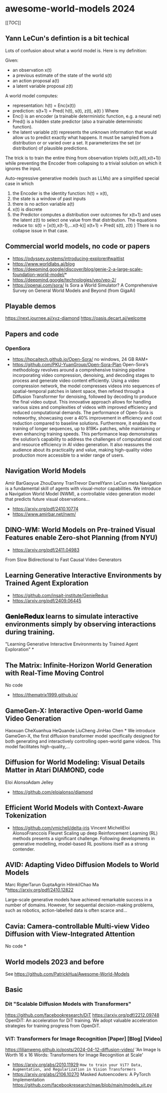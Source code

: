 # awesome-world-models 2024
[[_TOC_]]

## Yann LeCun's defintion is a bit techical
Lots of confusion about what a world model is. Here is my definition: 

Given:
- an observation x(t)
- a previous estimate of the state of the world s(t)
- an action proposal a(t)
- a latent variable proposal z(t)

A world model computes:
- representation: h(t) = Enc(x(t))
- prediction: s(t+1) = Pred( h(t), s(t), z(t), a(t) )
Where
- Enc() is an encoder (a trainable deterministic function, e.g. a neural net)
- Pred() is a hidden state predictor (also a trainable deterministic function).
- the latent variable z(t) represents the unknown information that would allow us to predict exactly what happens. It must be sampled from a distribution or or varied over a set. It parameterizes the set (or distribution) of plausible predictions.

The trick is to train the entire thing from observation triplets (x(t),a(t),x(t+1)) while preventing the Encoder from collapsing to a trivial solution on which it ignores the input.

Auto-regressive generative models (such as LLMs) are a simplified special case in which
1. the Encoder is the identity function: h(t) = x(t),
2. the state is a window of past inputs 
3. there is no action variable a(t)
4. x(t) is discrete
5. the Predictor computes a distribution over outcomes for x(t+1) and uses the latent z(t) to select one value from that distribution.
The equations reduce to:
s(t) = [x(t),x(t-1),...x(t-k)]
x(t+1) = Pred( s(t), z(t) )
There is no collapse issue in that case.

## Commercial world models, no code or papers
* https://odyssey.systems/introducing-explorer#waitlist
* https://www.worldlabs.ai/blog
* https://deepmind.google/discover/blog/genie-2-a-large-scale-foundation-world-model/* 
* https://deepmind.google/technologies/veo/veo-2/
* https://openai.com/sora/ Is Sora a World Simulator? A Comprehensive Survey on General World Models and Beyond (from GigaAI)

## Playable demos 
https://next.journee.ai/xyz-diamond
https://oasis.decart.ai/welcome

## Papers and code
### OpenSora
* https://hpcaitech.github.io/Open-Sora/ no windows, 24 GB RAM+
* https://github.com/PKU-YuanGroup/Open-Sora-Plan
Open-Sora’s methodology revolves around a comprehensive training pipeline incorporating video compression, denoising, and decoding stages to process and generate video content efficiently. Using a video compression network, the model compresses videos into sequences of spatial-temporal patches in latent space, then refined through a Diffusion Transformer for denoising, followed by decoding to produce the final video output. This innovative approach allows for handling various sizes and complexities of videos with improved efficiency and reduced computational demands.
The performance of Open-Sora is noteworthy, showcasing over a 40% improvement in efficiency and cost reduction compared to baseline solutions. Furthermore, it enables the training of longer sequences, up to 819K+ patches, while maintaining or even enhancing training speeds. This performance leap demonstrates the solution’s capability to address the challenges of computational cost and resource efficiency in AI video generation. It also reassures the audience about its practicality and value, making high-quality video production more accessible to a wider range of users.


## Navigation World Models
Amir BarGaoyue ZhouDanny TranTrevor DarrellYann LeCun meta
Navigation is a fundamental skill of agents with visual-motor capabilities. We introduce a Navigation World Model (NWM), a controllable video generation model that predicts future visual observations…
* https://arxiv.org/pdf/2410.10774
* https://www.amirbar.net/nwm/

## DINO-WM: World Models on Pre-trained Visual Features enable Zero-shot Planning (from NYU)
* https://arxiv.org/pdf/2411.04983








From Slow Bidirectional to Fast Causal Video Generators





## Learning Generative Interactive Environments by Trained Agent Exploration
* https://github.com/insait-institute/GenieRedux
* https://arxiv.org/pdf/2409.06445

## 𝐆𝐞𝐧𝐢𝐞𝐑𝐞𝐝𝐮𝐱 learns to simulate interactive environments simply by observing interactions during training.
"Learning Generative Interactive Environments by Trained Agent Exploration"
*
## The Matrix: Infinite-Horizon World Generation with Real-Time Moving Control
No code
* https://thematrix1999.github.io/

## GameGen-X: Interactive Open-world Game Video Generation
Haoxuan CheXuanhua HeQuande LiuCheng JinHao Chen
* 
We introduce GameGen-X, the first diffusion transformer model specifically designed for both generating and interactively controlling open-world game videos. This model facilitates high-quality,…

## Diffusion for World Modeling: Visual Details Matter in Atari  DIAMOND, code
Eloi AlonsoAdam Jelley
* https://github.com/eloialonso/diamond

## Efficient World Models with Context-Aware Tokenization
* https://github.com/vmicheli/delta-iris
Vincent MicheliEloi AlonsoFranccois Fleuret
Scaling up deep Reinforcement Learning (RL) methods presents a significant challenge. Following developments in generative modelling, model-based RL positions itself as a strong contender. 

## AVID: Adapting Video Diffusion Models to World Models
Marc RigterTarun GuptaAgrin HilmkilChao Ma
*https://arxiv.org/pdf/2410.12822

Large-scale generative models have achieved remarkable success in a number of domains. However, for sequential decision-making problems, such as robotics, action-labelled data is often scarce and…

## Cavia: Camera-controllable Multi-view Video Diffusion with View-Integrated Attention
No code
*

## World models 2023 and before
See https://github.com/PatrickHua/Awesome-World-Models

## Basic 
### Dit "Scalable Diffusion Models with Transformers" 
https://github.com/facebookresearch/DiT
https://arxiv.org/pdf/2212.09748
OpenDiT: An acceleration for DiT training. We adopt valuable acceleration strategies for training progress from OpenDiT.

### ViT: Transformers for Image Recognition [Paper] [Blog] [Video]
https://lilianweng.github.io/posts/2024-04-12-diffusion-video/
'An Image Is Worth 16 x 16 Words: Transformers for Image Recognition at Scale'
- https://arxiv.org/abs/2010.11929
`How to train your ViT? Data, Augmentation, and Regularization in Vision Transformers`
- https://arxiv.org/abs/2106.10270
Masked Autoencoders: A PyTorch Implementation https://github.com/facebookresearch/mae/blob/main/models_vit.py
